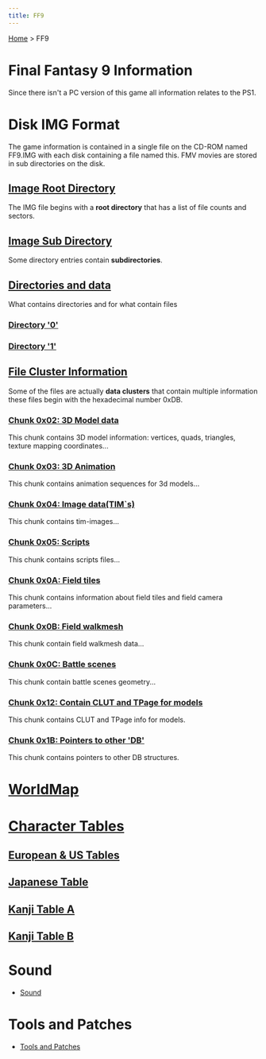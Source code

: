 ```yaml
---
title: FF9
---
```


[Home](index.md) > FF9

# Final Fantasy 9 Information

Since there isn't a PC version of this game all information relates to the PS1.

# Disk IMG Format

The game information is contained in a single file on the CD-ROM named FF9.IMG with each disk containing a file named this. FMV movies are stored in sub directories on the disk.

## [Image Root Directory](FF9/IMGRootDir.md)

The IMG file begins with a **root directory** that has a list of file counts and sectors.

## [Image Sub Directory](FF9/IMGSubDir.md)

Some directory entries contain **subdirectories**.

## [Directories and data](FF9/Dirs.md)

What contains directories and for what contain files

### [Directory '0'](FF9/Dirs/00.md)

### [Directory '1'](FF9/Dirs/01.md)

## [File Cluster Information](FF9/File/Data.md)

Some of the files are actually **data clusters** that contain multiple information these files begin with the hexadecimal number 0xDB.

### [Chunk 0x02: 3D Model data](FF9/File/0x02.md)

This chunk contains 3D model information: vertices, quads, triangles, texture mapping coordinates...

### [Chunk 0x03: 3D Animation](FF9/File/0x03.md)

This chunk contains animation sequences for 3d models...

### [Chunk 0x04: Image data(TIM\`s)](FF9/File/0x04.md)

This chunk contains tim-images...

### [Chunk 0x05: Scripts](FF9/File/0x05.md)

This chunk contains scripts files...

### [Chunk 0x0A: Field tiles](FF9/File/0x0A.md)

This chunk contains information about field tiles and field camera parameters...

### [Chunk 0x0B: Field walkmesh](FF9/File/0x0B.md)

This chunk contain field walkmesh data...

### [Chunk 0x0C: Battle scenes](FF9/File/0x0C.md)

This chunk contain battle scenes geometry...

### [Chunk 0x12: Contain CLUT and TPage for models](FF9/File/0x12.md)

This chunk contains CLUT and TPage info for models.

### [Chunk 0x1B: Pointers to other 'DB'](FF9/File/0x1B.md)

This chunk contains pointers to other DB structures.

# [WorldMap](FF9/WorldMap.md)

# [Character Tables](FF9/CharTables.md)

## [European & US Tables](FF9/CharTables.md#Character_Table_for_EU_.26_US_version)

## [Japanese Table](FF9/CharTables.md#Character_Table_for_JP_version)

## [Kanji Table A](FF9/CharTables.md#Kanji_Table_A)

## [Kanji Table B](FF9/CharTables.md#Kanji_Table_B)

# Sound

-   [Sound](FF9/Sound.md)

# Tools and Patches

-   [Tools and Patches](FF9/Tools.md)
